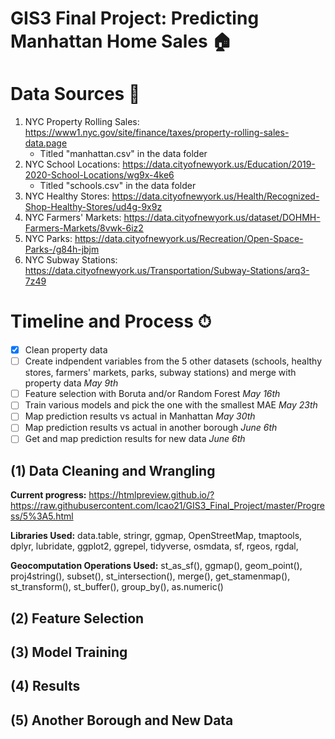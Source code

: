 # GIS3 Final Project: Predicting Manhattan Home Sales 🏠

# **Data Sources** 📑
1) NYC Property Rolling Sales: https://www1.nyc.gov/site/finance/taxes/property-rolling-sales-data.page 
    * Titled "manhattan.csv" in the data folder
2) NYC School Locations: https://data.cityofnewyork.us/Education/2019-2020-School-Locations/wg9x-4ke6
    * Titled "schools.csv" in the data folder
3) NYC Healthy Stores: https://data.cityofnewyork.us/Health/Recognized-Shop-Healthy-Stores/ud4g-9x9z
4) NYC Farmers' Markets: https://data.cityofnewyork.us/dataset/DOHMH-Farmers-Markets/8vwk-6iz2
5) NYC Parks: https://data.cityofnewyork.us/Recreation/Open-Space-Parks-/g84h-jbjm
6) NYC Subway Stations: https://data.cityofnewyork.us/Transportation/Subway-Stations/arq3-7z49

# **Timeline and Process** ⏱
- [X] Clean property data
- [ ] Create indpendent variables from the 5 other datasets (schools, healthy stores, farmers' markets, parks, subway stations) and merge with property data *May 9th*
- [ ] Feature selection with Boruta and/or Random Forest *May 16th*
- [ ] Train various models and pick the one with the smallest MAE *May 23th*
- [ ] Map prediction results vs actual in Manhattan *May 30th*
- [ ] Map prediction results vs actual in another borough *June 6th*
- [ ] Get and map prediction results for new data *June 6th*

## **(1) Data Cleaning and Wrangling**
**Current progress:** https://htmlpreview.github.io/?https://raw.githubusercontent.com/lcao21/GIS3_Final_Project/master/Progress/5%3A5.html

**Libraries Used:** data.table, stringr, ggmap, OpenStreetMap, tmaptools, dplyr, lubridate, ggplot2, ggrepel, tidyverse, osmdata, sf, rgeos, rgdal,

**Geocomputation Operations Used:** st_as_sf(), ggmap(), geom_point(), proj4string(), subset(), st_intersection(), merge(), get_stamenmap(), st_transform(), st_buffer(), group_by(), as.numeric()

## **(2) Feature Selection**

## **(3) Model Training**

## **(4) Results** 

## **(5) Another Borough and New Data** 

